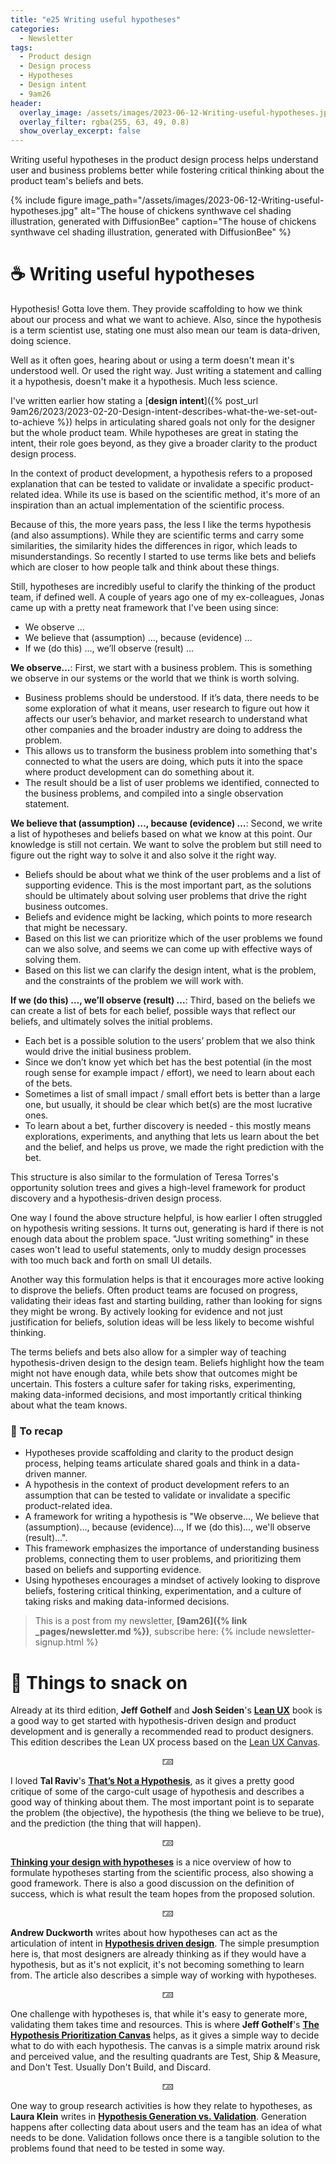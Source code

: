 ```yaml
---
title: "e25 Writing useful hypotheses"
categories:
  - Newsletter
tags:
  - Product design
  - Design process
  - Hypotheses
  - Design intent
  - 9am26
header:
  overlay_image: /assets/images/2023-06-12-Writing-useful-hypotheses.jpg
  overlay_filter: rgba(255, 63, 49, 0.8)
  show_overlay_excerpt: false
---
```


Writing useful hypotheses in the product design process helps understand user and business problems better while fostering critical thinking about the product team's beliefs and bets.

{% include figure image_path="/assets/images/2023-06-12-Writing-useful-hypotheses.jpg" alt="The house of chickens synthwave cel shading illustration, generated with DiffusionBee" caption="The house of chickens synthwave cel shading illustration, generated with DiffusionBee" %}

# ☕ Writing useful hypotheses

Hypothesis! Gotta love them. They provide scaffolding to how we think about our process and what we want to achieve. Also, since the hypothesis is a term scientist use, stating one must also mean our team is data-driven, doing science.

Well as it often goes, hearing about or using a term doesn't mean it's understood well. Or used the right way. Just writing a statement and calling it a hypothesis, doesn't make it a hypothesis. Much less science. 

I've written earlier how stating a [**design intent**]({% post_url 9am26/2023/2023-02-20-Design-intent-describes-what-the-we-set-out-to-achieve %}) helps in articulating shared goals not only for the designer but the whole product team. While hypotheses are great in stating the intent, their role goes beyond, as they give a broader clarity to the product design process.

In the context of product development, a hypothesis refers to a proposed explanation that can be tested to validate or invalidate a specific product-related idea. While its use is based on the scientific method, it's more of an inspiration than an actual implementation of the scientific process.

Because of this, the more years pass, the less I like the terms hypothesis (and also assumptions). While they are scientific terms and carry some similarities, the similarity hides the differences in rigor, which leads to misunderstandings. So recently I started to use terms like bets and beliefs which are closer to how people talk and think about these things.

Still, hypotheses are incredibly useful to clarify the thinking of the product team, if defined well. A couple of years ago one of my ex-colleagues, Jonas came up with a pretty neat framework that I've been using since:
- We observe …
- We believe that (assumption) …, because (evidence) …
- If we (do this) …, we’ll observe (result) ...

**We observe…**: First, we start with a business problem. This is something we observe in our systems or the world that we think is worth solving. 
- Business problems should be understood. If it’s data, there needs to be some exploration of what it means, user research to figure out how it affects our user’s behavior, and market research to understand what other companies and the broader industry are doing to address the problem.
- This allows us to transform the business problem into something that's connected to what the users are doing, which puts it into the space where product development can do something about it.
- The result should be a list of user problems we identified, connected to the business problems, and compiled into a single observation statement.

**We believe that (assumption) …, because (evidence) …**: Second, we write a list of hypotheses and beliefs based on what we know at this point. Our knowledge is still not certain. We want to solve the problem but still need to figure out the right way to solve it and also solve it the right way.
- Beliefs should be about what we think of the user problems and a list of supporting evidence. This is the most important part, as the solutions should be ultimately about solving user problems that drive the right business outcomes.
- Beliefs and evidence might be lacking, which points to more research that might be necessary.
- Based on this list we can prioritize which of the user problems we found can we also solve, and seems we can come up with effective ways of solving them.
- Based on this list we can clarify the design intent, what is the problem, and the constraints of the problem we will work with.

**If we (do this) …, we’ll observe (result) ...**: Third, based on the beliefs we can create a list of bets for each belief, possible ways that reflect our beliefs, and ultimately solves the initial problems.
- Each bet is a possible solution to the users’ problem that we also think would drive the initial business problem.
- Since we don’t know yet which bet has the best potential (in the most rough sense for example impact / effort), we need to learn about each of the bets.
- Sometimes a list of small impact / small effort bets is better than a large one, but usually, it should be clear which bet(s) are the most lucrative ones.
- To learn about a bet, further discovery is needed - this mostly means explorations, experiments, and anything that lets us learn about the bet and the belief, and helps us prove, we made the right prediction with the bet.

This structure is also similar to the formulation of Teresa Torres's opportunity solution trees and gives a high-level framework for product discovery and a hypothesis-driven design process.

One way I found the above structure helpful, is how earlier I often struggled on hypothesis writing sessions. It turns out, generating is hard if there is not enough data about the problem space. "Just writing something" in these cases won't lead to useful statements, only to muddy design processes with too much back and forth on small UI details.

Another way this formulation helps is that it encourages more active looking to disprove the beliefs. Often product teams are focused on progress, validating their ideas fast and starting building, rather than looking for signs they might be wrong. By actively looking for evidence and not just justification for beliefs, solution ideas will be less likely to become wishful thinking.

The terms beliefs and bets also allow for a simpler way of teaching hypothesis-driven design to the design team. Beliefs highlight how the team might not have enough data, while bets show that outcomes might be uncertain. This fosters a culture safer for taking risks, experimenting, making data-informed decisions, and most importantly critical thinking about what the team knows.

### 🥤 To recap
- Hypotheses provide scaffolding and clarity to the product design process, helping teams articulate shared goals and think in a data-driven manner.
- A hypothesis in the context of product development refers to an assumption that can be tested to validate or invalidate a specific product-related idea.
- A framework for writing a hypothesis is "We observe..., We believe that (assumption)..., because (evidence)..., If we (do this)..., we'll observe (result)...".
- This framework emphasizes the importance of understanding business problems, connecting them to user problems, and prioritizing them based on beliefs and supporting evidence.
- Using hypotheses encourages a mindset of actively looking to disprove beliefs, fostering critical thinking, experimentation, and a culture of taking risks and making data-informed decisions.

> This is a post from my newsletter, **[9am26]({% link _pages/newsletter.md %})**, subscribe here:
> {% include newsletter-signup.html %}

# 🍪 Things to snack on

Already at its third edition, **Jeff Gothelf** and **Josh Seiden**'s [**Lean UX**](https://jeffgothelf.com/books/#lean-ux) book is a good way to get started with hypothesis-driven design and product development and is generally a recommended read to product designers. This edition describes the Lean UX process based on the [Lean UX Canvas](https://jeffgothelf.com/blog/leanuxcanvas-v2/). 

<p style="text-align: center;">🁄</p>

I loved **Tal Raviv**'s [**That’s Not a Hypothesis**](https://medium.com/@talraviv/thats-not-a-hypothesis-25666b01d5b4), as it gives a pretty good critique of some of the cargo-cult usage of hypothesis and describes a good way of thinking about them. The most important point is to separate the problem (the objective), the hypothesis (the thing we believe to be true), and the prediction (the thing that will happen). 

<p style="text-align: center;">🁄</p>

[**Thinking your design with hypotheses**](https://blog.prototypr.io/thinking-your-design-with-hypotheses-6d486910d214) is a nice overview of how to formulate hypotheses starting from the scientific process, also showing a good framework. There is also a good discussion on the definition of success, which is what result the team hopes from the proposed solution.

<p style="text-align: center;">🁄</p>

**Andrew Duckworth** writes about how hypotheses can act as the articulation of intent in [**Hypothesis driven design**](https://grillopress.github.io/2017/12/10/hypothesis-driven-design.html). The simple presumption here is, that most designers are already thinking as if they would have a hypothesis, but as it's not explicit, it's not becoming something to learn from. The article also describes a simple way of working with hypotheses.

<p style="text-align: center;">🁄</p>

One challenge with hypotheses is, that while it's easy to generate more, validating them takes time and resources. This is where **Jeff Gothelf**'s [**The Hypothesis Prioritization Canvas**](https://jeffgothelf.com/blog/the-hypothesis-prioritization-canvas/) helps, as it gives a simple way to decide what to do with each hypothesis. The canvas is a simple matrix around risk and perceived value, and the resulting quadrants are Test, Ship & Measure, and Don't Test. Usually Don't Build, and Discard.

<p style="text-align: center;">🁄</p>

One way to group research activities is how they relate to hypotheses, as **Laura Klein** writes in [**Hypothesis Generation vs. Validation**](https://www.usersknow.com/blog/2011/08/hypothesis-generation-vs-validation.html). Generation happens after collecting data about users and the team has an idea of what needs to be done. Validation follows once there is a tangible solution to the problems found that need to be tested in some way.